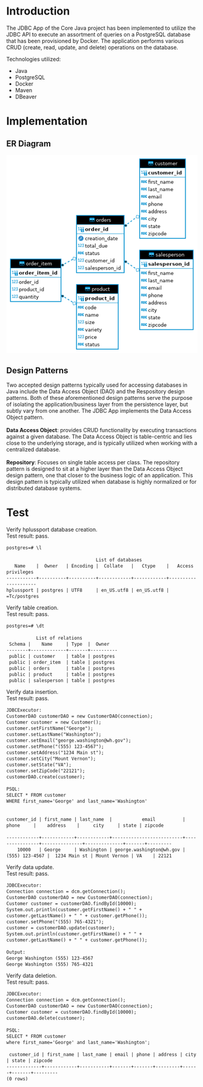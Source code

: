 # Introduction
The JDBC App of the Core Java project has been implemented to utilize the JDBC API to execute an assortment of queries on a PostgreSQL
database that has been provisioned by Docker. The application performs various CRUD (create, read, update, and delete) operations on the database.

Technologies utilized:
- Java
- PostgreSQL
- Docker
- Maven
- DBeaver

# Implementation
## ER Diagram
![ER_diagram](./assets/HPlusSport_ERDiagram.png)

## Design Patterns
Two accepted design patterns typically used for accessing databases in Java include the Data Access Object (DAO) and the Respository design patterns.
Both of these aforementioned design patterns serve the purpose of isolating the application/business layer from the persistence layer, but subtly vary
from one another. The JDBC App implements the Data Access Object pattern.\
\
**Data Access Object**: provides CRUD functionality by executing transactions against a given database. The Data Access Object is table-centric and lies close
to the underlying storage, and is typically utilized when working with a centralized database.\
\
**Repository**: Focuses on single table access per class. The repository pattern is designed to sit at a higher layer than the Data Access Object design pattern, one that closer to the business logic of an application. This design pattern is typically utilized when database is highly normalized or for distributed database systems.

# Test

Verify hplussport database creation.\
Test result: pass.
```
postgres=# \l

                                 List of databases
   Name    |  Owner   | Encoding |  Collate   |   Ctype    |   Access privileges   
-----------+----------+----------+------------+------------+---------------------
hplussport | postgres | UTF8     | en_US.utf8 | en_US.utf8 | =Tc/postgres         
```

Verify table creation.\
Test result: pass.
```
postgres=# \dt

           List of relations
 Schema |    Name     | Type  |  Owner   
--------+-------------+-------+----------
 public | customer    | table | postgres
 public | order_item  | table | postgres
 public | orders      | table | postgres
 public | product     | table | postgres
 public | salesperson | table | postgres
```

Verify data insertion.\
Test result: pass.
```
JDBCExecutor:
CustomerDAO customerDAO = new CustomerDAO(connection);
Customer customer = new Customer();
customer.setFirstName("George");
customer.setLastName("Washington");
customer.setEmail("george.washington@wh.gov");
customer.setPhone("(555) 123-4567");
customer.setAddress("1234 Main st");
customer.setCity("Mount Vernon");
customer.setState("VA");
customer.setZipCode("22121");
customerDAO.create(customer);

PSQL:
SELECT * FROM customer
WHERE first_name='George' and last_name='Washington'


customer_id | first_name | last_name  |           email          |      phone     |    address    |     city     | state | zipcode
 
------------+------------+------------+--------------------------+----------------+---------------+--------------+-------+---------
    10000   | George     | Washington | george.washington@wh.gov | (555) 123-4567 |  1234 Main st | Mount Vernon | VA    | 22121

```

Verify data update.\
Test result: pass.
```
JDBCExecutor:
Connection connection = dcm.getConnection();
CustomerDAO customerDAO = new CustomerDAO(connection);
Customer customer = customerDAO.findById(10000);
System.out.println(customer.getFirstName() + " " + customer.getLastName() + " " + customer.getPhone());
customer.setPhone("(555) 765-4321");
customer = customerDAO.update(customer);
System.out.println(customer.getFirstName() + " " + customer.getLastName() + " " + customer.getPhone());

Output:
George Washington (555) 123-4567
George Washington (555) 765-4321
```

Verify data deletion.\
Test result: pass.
```
JDBCExecutor:
Connection connection = dcm.getConnection();
CustomerDAO customerDAO = new CustomerDAO(connection);
Customer customer = customerDAO.findById(10000);
customerDAO.delete(customer);

PSQL:
SELECT * FROM customer
where first_name='George' and last_name='Washington';

 customer_id | first_name | last_name | email | phone | address | city | state | zipcode 
-------------+------------+-----------+-------+-------+---------+------+-------+---------
(0 rows)
```
